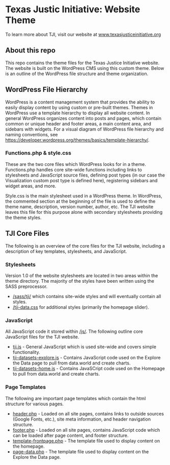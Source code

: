 # Texas Justic Initiative: Website Theme

To learn more about TJI, visit our website at www.texasjusticeinitiative.org

## About this repo

This repo contains the theme files for the Texas Justice Initiative website. The website is built on the WordPress CMS using this custom theme. Below is an outline of the WordPress file structure and theme organization.

## WordPress File Hierarchy

WordPress is a content management system that provides the ability to easily display content by using custom or pre-built themes. Themes in WordPress use a template hierarchy to display all website content. In general WordPress organizes content into posts and pages, which contain common or unique header and footer areas, a main content area, and sidebars with widgets. For a visual diagram of WordPress file hierarchy and naming conventions, see https://developer.wordpress.org/themes/basics/template-hierarchy/.

### Functions.php & style.css

These are the two core files which WordPress looks for in a theme. Functions.php handles core site-wide functions including links to stylesheets and JavaScript source files, defining post types (in our case the Visualization custom post type is defined here), registering sidebars and widget areas, and more.

Style.css is the main stylesheet used in a WordPress theme. In WordPress, the commented section at the beginning of the file is used to define the theme name, description, version number, author, etc. The TJI website leaves this file for this purpose alone with secondary stylesheets providing the theme styles.

## TJI Core Files

The following is an overview of the core files for the TJI website, including a description of key templates, stylesheets, and JavaScript. 

### Stylesheets

Version 1.0 of the website stylesheets are located in two areas within the theme directory. The majority of the styles have been written using the SASS preprocessor.

* [/sass/tji/](https://github.com/texas-justice-initiative/website/tree/master/sass/tji) which contains site-wide styles and will eventually contain all styles.
* [/tji-data.css](https://github.com/texas-justice-initiative/website/tree/master/tji-data.css) for additional styles (primarily the homepage slider).

### JavaScript

All JavaScript code it stored within [/js/](https://github.com/texas-justice-initiative/website/tree/master/js). The following outline core JavaScript files for the TJI website.

* [tji.js](https://github.com/texas-justice-initiative/website/tree/master/js/tji.js) - General JavaScript which is used site-wide and covers simple functionality.
* [tji-datasets-explore.js](https://github.com/texas-justice-initiative/website/tree/master/js/tji-datasets-explore.js) - Contains JavaScript code used on the Explore the Data page to pull from data.world and create charts.
* [tji-datasets-home.js](https://github.com/texas-justice-initiative/website/tree/master/js/tji-datasets-home.js) - Contains JavaSCript code used on the Homepage to pull from data.world and create charts.

### Page Templates

The following are important page templates which contain the html structure for various pages.

* [header.php](https://github.com/texas-justice-initiative/website/tree/master/sass/tji/header.php) - Loaded on all site pages, contains links to outside sources (Google Fonts, etc.), site meta information, and header navigation structure.
* [footer.php](https://github.com/texas-justice-initiative/website/tree/master/sass/tji/footer.php) - Loaded on all site pages, contains JavaScript code which can be loaded after page content, and footer structure. 
* [template-frontpage.php](https://github.com/texas-justice-initiative/website/tree/master/sass/tji/template-frontpage.php) - The template file used to display content on the homepage.
* [page-data.php](https://github.com/texas-justice-initiative/website/tree/master/sass/tji/page-data.php) - The template file used to display content on the Explore the Data page.
